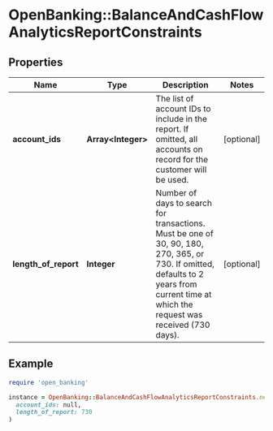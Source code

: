 # OpenBanking::BalanceAndCashFlowAnalyticsReportConstraints

## Properties

| Name | Type | Description | Notes |
| ---- | ---- | ----------- | ----- |
| **account_ids** | **Array&lt;Integer&gt;** | The list of account IDs to include in the report. If omitted, all accounts on record for the customer will be used. | [optional] |
| **length_of_report** | **Integer** | Number of days to search for transactions. Must be one of 30, 90, 180, 270, 365, or 730. If omitted, defaults to 2 years from current time at which the request was received (730 days). | [optional] |

## Example

```ruby
require 'open_banking'

instance = OpenBanking::BalanceAndCashFlowAnalyticsReportConstraints.new(
  account_ids: null,
  length_of_report: 730
)
```

